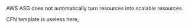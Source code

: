 AWS ASG does not automatically turn resources into scalable resources.

CFN template is useless here,